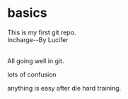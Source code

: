 # basics
This is my first git repo.
<br>
Incharge--By Lucifer




<br>
All going well in git.

lots of confusion

anything is easy after die hard training.
